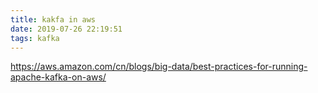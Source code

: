 ```yaml
---
title: kakfa in aws
date: 2019-07-26 22:19:51
tags: kafka
---
```


https://aws.amazon.com/cn/blogs/big-data/best-practices-for-running-apache-kafka-on-aws/
